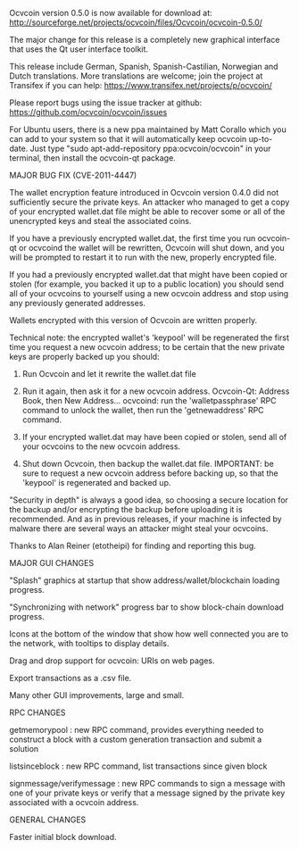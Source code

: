 Ocvcoin version 0.5.0 is now available for download at:
http://sourceforge.net/projects/ocvcoin/files/Ocvcoin/ocvcoin-0.5.0/

The major change for this release is a completely new graphical interface that uses the Qt user interface toolkit.

This release include German, Spanish, Spanish-Castilian, Norwegian and Dutch translations. More translations are welcome; join the project at Transifex if you can help:
https://www.transifex.net/projects/p/ocvcoin/

Please report bugs using the issue tracker at github:
https://github.com/ocvcoin/ocvcoin/issues

For Ubuntu users, there is a new ppa maintained by Matt Corallo which you can add to your system so that it will automatically keep ocvcoin up-to-date.  Just type "sudo apt-add-repository ppa:ocvcoin/ocvcoin" in your terminal, then install the ocvcoin-qt package.

MAJOR BUG FIX  (CVE-2011-4447)

The wallet encryption feature introduced in Ocvcoin version 0.4.0 did not sufficiently secure the private keys. An attacker who
managed to get a copy of your encrypted wallet.dat file might be able to recover some or all of the unencrypted keys and steal the
associated coins.

If you have a previously encrypted wallet.dat, the first time you run ocvcoin-qt or ocvcoind the wallet will be rewritten, Ocvcoin will
shut down, and you will be prompted to restart it to run with the new, properly encrypted file.

If you had a previously encrypted wallet.dat that might have been copied or stolen (for example, you backed it up to a public
location) you should send all of your ocvcoins to yourself using a new ocvcoin address and stop using any previously generated addresses.

Wallets encrypted with this version of Ocvcoin are written properly.

Technical note: the encrypted wallet's 'keypool' will be regenerated the first time you request a new ocvcoin address; to be certain that the
new private keys are properly backed up you should:

1. Run Ocvcoin and let it rewrite the wallet.dat file

2. Run it again, then ask it for a new ocvcoin address.
Ocvcoin-Qt: Address Book, then New Address...
ocvcoind: run the 'walletpassphrase' RPC command to unlock the wallet,  then run the 'getnewaddress' RPC command.

3. If your encrypted wallet.dat may have been copied or stolen, send  all of your ocvcoins to the new ocvcoin address.

4. Shut down Ocvcoin, then backup the wallet.dat file.
IMPORTANT: be sure to request a new ocvcoin address before backing up, so that the 'keypool' is regenerated and backed up.

"Security in depth" is always a good idea, so choosing a secure location for the backup and/or encrypting the backup before uploading it is recommended. And as in previous releases, if your machine is infected by malware there are several ways an attacker might steal your ocvcoins.

Thanks to Alan Reiner (etotheipi) for finding and reporting this bug.

MAJOR GUI CHANGES

"Splash" graphics at startup that show address/wallet/blockchain loading progress.

"Synchronizing with network" progress bar to show block-chain download progress.

Icons at the bottom of the window that show how well connected you are to the network, with tooltips to display details.

Drag and drop support for ocvcoin: URIs on web pages.

Export transactions as a .csv file.

Many other GUI improvements, large and small.

RPC CHANGES

getmemorypool : new RPC command, provides everything needed to construct a block with a custom generation transaction and submit a solution

listsinceblock : new RPC command, list transactions since given block

signmessage/verifymessage : new RPC commands to sign a message with one of your private keys or verify that a message signed by the private key associated with a ocvcoin address.

GENERAL CHANGES

Faster initial block download.
